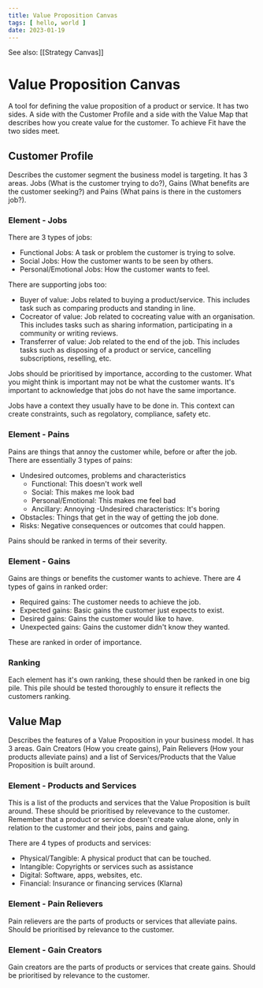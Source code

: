 ```yaml
---
title: Value Proposition Canvas
tags: [ hello, world ]
date: 2023-01-19
---
```


See also: [[Strategy Canvas]]

# Value Proposition Canvas
A tool for defining the value proposition of a product or service. It has two sides. A side with the Customer Profile and a side with the Value Map that describes how you create value for the customer. To achieve Fit have the two sides meet.

## Customer Profile
Describes the customer segment the business model is targeting. It has 3 areas. Jobs (What is the customer trying to do?), Gains (What benefits are the customer seeking?) and Pains (What pains is there in the customers job?).

### Element - Jobs
There are 3 types of jobs:
- Functional Jobs: A task or problem the customer is trying to solve.
- Social Jobs: How the customer wants to be seen by others.
- Personal/Emotional Jobs: How the customer wants to feel.

There are supporting jobs too:
- Buyer of value: Jobs related to buying a product/service. This includes task such as comparing products and standing in line.
- Cocreator of value: Job related to cocreating value with an organisation. This includes tasks such as sharing information, participating in a community or writing reviews.
- Transferrer of value: Job related to the end of the job. This includes tasks such as disposing of a product or service, cancelling subscriptions, reselling, etc.

Jobs should be prioritised by importance, according to the customer. What you might think is important may not be what the customer wants. It's important to acknowledge that jobs do not have the same importance.

Jobs have a context they usually have to be done in. This context can create constraints, such as regolatory, compliance, safety etc.

### Element - Pains
Pains are things that annoy the customer while, before or after the job. There are essentially 3 types of pains:
- Undesired outcomes, problems and characteristics
  - Functional: This doesn't work well
  - Social: This makes me look bad
  - Personal/Emotional: This makes me feel bad
  - Ancillary: Annoying
  -Undesired characteristics: It's boring
- Obstacles: Things that get in the way of getting the job done.
- Risks: Negative consequences or outcomes that could happen.

Pains should be ranked in terms of their severity.

### Element - Gains
Gains are things or benefits the customer wants to achieve. There are 4 types of gains in ranked order:
- Required gains: The customer needs to achieve the job.
- Expected gains: Basic gains the customer just expects to exist.
- Desired gains: Gains the customer would like to have.
- Unexpected gains: Gains the customer didn't know they wanted.

These are ranked in order of importance.

### Ranking
Each element has it's own ranking, these should then be ranked in one big pile. This pile should be tested thoroughly to ensure it reflects the customers ranking.

## Value Map
Describes the features of a Value Proposition in your business model. It has 3 areas. Gain Creators (How you create gains), Pain Relievers (How your products alleviate pains) and a list of Services/Products that the Value Proposition is built around.

### Element - Products and Services
This is a list of the products and services that the Value Proposition is built around. These should be prioritised by relevevance to the customer. Remember that a product or service doesn't create value alone, only in relation to the customer and their jobs, pains and gaing.

There are 4 types of products and services:
- Physical/Tangible: A physical product that can be touched.
- Intangible: Copyrights or services such as assistance
- Digital: Software, apps, websites, etc.
- Financial: Insurance or financing services (Klarna)

### Element - Pain Relievers
Pain relievers are the parts of products or services that alleviate pains. Should be prioritised by relevance to the customer.

### Element - Gain Creators
Gain creators are the parts of products or services that create gains. Should be prioritised by relevance to the customer.
